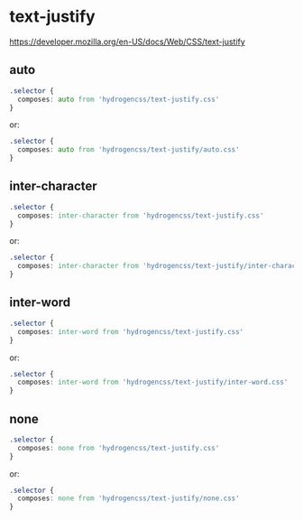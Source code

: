 # text-justify

https://developer.mozilla.org/en-US/docs/Web/CSS/text-justify

## auto
```css
.selector {
  composes: auto from 'hydrogencss/text-justify.css'
}
```

or:
```css
.selector {
  composes: auto from 'hydrogencss/text-justify/auto.css'
}
```

## inter-character
```css
.selector {
  composes: inter-character from 'hydrogencss/text-justify.css'
}
```

or:
```css
.selector {
  composes: inter-character from 'hydrogencss/text-justify/inter-character.css'
}
```

## inter-word
```css
.selector {
  composes: inter-word from 'hydrogencss/text-justify.css'
}
```

or:
```css
.selector {
  composes: inter-word from 'hydrogencss/text-justify/inter-word.css'
}
```

## none
```css
.selector {
  composes: none from 'hydrogencss/text-justify.css'
}
```

or:
```css
.selector {
  composes: none from 'hydrogencss/text-justify/none.css'
}
```


